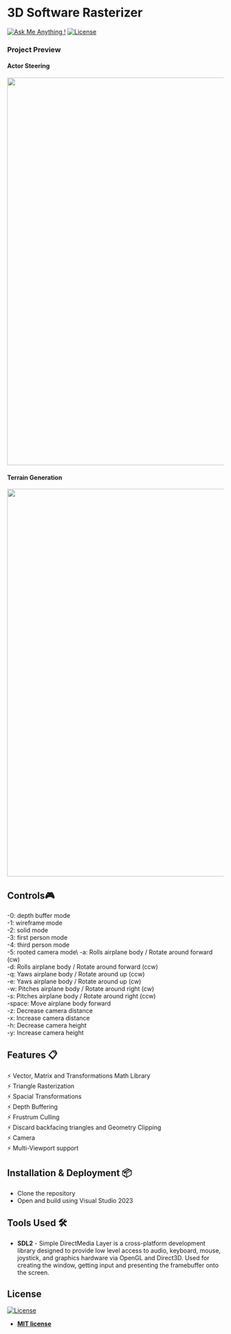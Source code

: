 # 3D Software Rasterizer

[![Ask Me Anything !](https://img.shields.io/badge/ask%20me-linkedin-1abc9c.svg)](https://www.linkedin.com/in/diegorr/)
[![License](http://img.shields.io/:license-mit-blue.svg?style=flat-square)](http://badges.mit-license.org)

### Project Preview
#### Actor Steering
<img src="images/Showcase.gif" width="900">


#### Terrain Generation
<img src="images/ShowcaseTerrain.jpg" width="900">
  

## Controls🎮 
-0: depth buffer mode \
-1: wireframe mode\
-2: solid mode\
-3: first person mode\
-4: third person mode\
-5: rooted camera mode\ 
-a: Rolls airplane body / Rotate around forward (cw)\
-d: Rolls airplane body / Rotate around forward (ccw)\
-q: Yaws airplane body / Rotate around up (ccw)\
-e: Yaws airplane body / Rotate around up (cw)\
-w: Pitches airplane body / Rotate around right (cw)\
-s: Pitches airplane body / Rotate around right (ccw)\
-space: Move airplane body forward\
-z: Decrease camera distance\
-x: Increase camera distance\
-h: Decrease camera height\
-y: Increase camera height

## Features 📋
⚡️ Vector, Matrix and Transformations Math Library\
⚡️ Triangle Rasterization\
⚡️ Spacial Transformations\
⚡️ Depth Buffering\
⚡️ Frustrum Culling\
⚡️ Discard backfacing triangles and Geometry Clipping\
⚡️ Camera\
⚡️ Multi-Viewport support

## Installation & Deployment 📦
- Clone the repository
- Open and build using Visual Studio 2023

## Tools Used 🛠️
* <b>SDL2</b> - Simple DirectMedia Layer is a cross-platform development library designed to provide low level access to audio, keyboard, mouse, joystick, and graphics hardware via OpenGL and Direct3D. Used for creating the window, getting input and presenting the framebuffer onto the screen.

## License
[![License](http://img.shields.io/:license-mit-blue.svg?style=flat-square)](http://badges.mit-license.org)

- **[MIT license](http://opensource.org/licenses/mit-license.php)**
